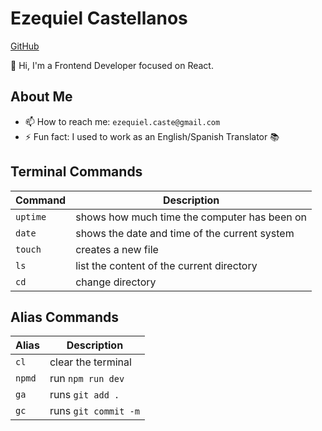 # Ezequiel Castellanos

[GitHub](https://github.com/EzequielCaste)

👋 Hi, I'm a Frontend Developer focused on React.

## About Me
- 📫 How to reach me: `ezequiel.caste@gmail.com`
- ⚡ Fun fact: I used to work as an English/Spanish Translator 📚


## Terminal Commands
| Command | Description                                |
| ------- | ------------------------------------------ |
|`uptime`| shows how much time the computer has been on|
|`date`| shows the date and time of the current system |
|`touch` | creates a new file                          |
|`ls`| list the content of the current directory       |
|`cd`| change directory                                |

## Alias Commands
| Alias | Description      |
| ----- | ---------------- |
|`cl`| clear the terminal  |
|`npmd`| run `npm run dev` |
|`ga`| runs `git add .`    |
|`gc`| runs `git commit -m`|



